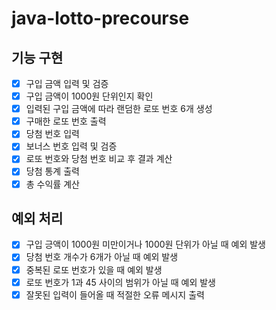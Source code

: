 # java-lotto-precourse
## 기능 구현
- [x] 구입 금액 입력 및 검증
- [x] 구입 금액이 1000원 단위인지 확인
- [x] 입력된 구입 금액에 따라 랜덤한 로또 번호 6개 생성
- [x] 구매한 로또 번호 출력
- [x] 당첨 번호 입력
- [x] 보너스 번호 입력 및 검증
- [x] 로또 번호와 당첨 번호 비교 후 결과 계산
- [x] 당첨 통계 출력
- [x] 총 수익률 계산

## 예외 처리
- [x] 구입 긍액이 1000원 미만이거나 1000원 단위가 아닐 때 예외 발생
- [x] 당첨 번호 개수가 6개가 아닐 때 예외 발생
- [x] 중복된 로또 번호가 있을 때 예외 발생
- [x] 로또 번호가 1과 45 사이의 범위가 아닐 때 예외 발생
- [x] 잘못된 입력이 들어올 때 적절한 오류 메시지 출력